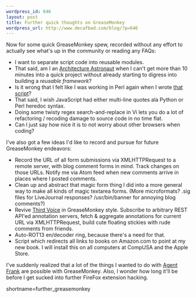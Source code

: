 ```yaml
--- 
wordpress_id: 646
layout: post
title: Further quick thoughts on GreaseMonkey
wordpress_url: http://www.decafbad.com/blog/?p=646
---
```

Now for some quick GreaseMonkey spew, recorded without any effort to actually see what's up in the community or reading any FAQs:

* I want to separate script code into reusable modules.
* That said, am I an [Architecture Astronaut][astro] when I can't get more than 10 minutes into a quick project without already starting to digress into building a *reusable framework*?
* Is it wrong that I felt like I was working in Perl again when I wrote [that script][script]?
* That said, I wish JavaScript had either multi-line quotes ala Python or Perl heredoc syntax.
* Doing some twisty regex search-and-replace in Vi lets you do a lot of refactoring / recoding damage to source code in no time flat.
* Can I just say how nice it is to not worry about other browsers when coding?

I've also got a few ideas I'd like to record and pursue for future GreaseMonkey endeavors:

* Record the URL of all form submissions via XMLHTTPRequest to a remote server, with blog comment forms in mind.  Track changes on those URLs.  Notify me via Atom feed when new comments arrive in places where I posted comments.
* Clean up and abstract that magic form thing I did into a more general way to make all kinds of magic textarea forms.  (More microformats?  .sig files for LiveJournal responses?  /usr/bin/banner for annoying blog comments?)
* Revive [Third Voice][tvoice] in GreaseMonkey style.  Subscribe to arbitrary REST API'ed annotation servers, fetch & aggregate annotations for current URL via XMLHTTPRequest, build cute floating stickies with rude comments from friends.
* Auto-ROT13 en/decoder ring, because there's a need for that.
* Script which redirects all links to books on Amazon.com to point at my new book.  I will install this on all computers at CompUSA and the Apple Store.

I've suddenly realized that a lot of the things I wanted to do with [Agent Frank][afrank] are possible with GreaseMonkey.  Also, I wonder how long it'll be before I get sucked into further FireFox extension hacking.

[afrank]: http://www.decafbad.com/twiki/bin/view/Main/AgentFrank
[tvoice]: http://wired-vig.wired.com/news/business/0,1367,42803,00.html
[astro]: http://www.joelonsoftware.com/articles/fog0000000018.html
[script]: http://www.decafbad.com/2005/06/magic_hcalendar.user.js
<!--more-->
shortname=further_greasemonkey
